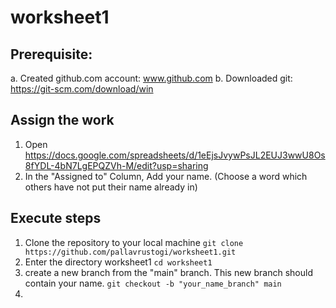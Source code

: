 # worksheet1

## Prerequisite:
a. Created github.com account: www.github.com
b. Downloaded git: https://git-scm.com/download/win

## Assign the work
1. Open https://docs.google.com/spreadsheets/d/1eEjsJvywPsJL2EUJ3wwU8Os8fYDL-4bN7LgEPQZVh-M/edit?usp=sharing
2. In the "Assigned to" Column, Add your name. (Choose a word which others have not put their name already in)

## Execute steps
1. Clone the repository to your local machine
```git clone https://github.com/pallavrustogi/worksheet1.git```
2. Enter the directory worksheet1
```cd worksheet1```
3. create a new branch from the "main" branch. This new branch should contain your name.
```git checkout -b "your_name_branch" main```
4. 
